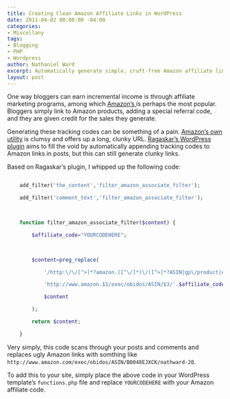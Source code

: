 ```yaml
---
title: Creating Clean Amazon Affiliate Links in WordPress
date: 2011-04-02 00:00:00 -04:00
categories:
- Miscellany
tags:
- Blogging
- PHP
- Wordpress
author: Nathaniel Ward
excerpt: Automatically generate simple, cruft-free Amazon affiliate links in Wordpress.
layout: post
---
```


One way bloggers can earn incremental income is through affiliate marketing programs, among which [Amazon’s ][1]is perhaps the most popular. Bloggers simply link to Amazon products, adding a special referral code, and they are given credit for the sales they generate.

Generating these tracking codes can be something of a pain. [Amazon’s own utility][2] is clumsy and offers up a long, clunky URL. [Ragaskar’s WordPress plugin][3] aims to fill the void by automatically appending tracking codes to Amazon links in posts, but this can still generate clunky links.

Based on Ragaskar’s plugin, I whipped up the following code:

```php

    add_filter('the_content','filter_amazon_associate_filter');

    add_filter('comment_text','filter_amazon_associate_filter');

    

    function filter_amazon_associate_filter($content) {

        $affiliate_code="YOURCODEHERE";

    

        $content=preg_replace(

            '/http:\/\/[^>]*?amazon.([^\/]*)\/([^>]*?ASIN|gp\/product|exec\/obidos\/tg\/detail\/-|[^>]*?dp)\/([0-9a-zA-Z]{10})[a-zA-Z0-9#\/\*\-\?\&#038;\%\=\,\._;]*/i',

            'http://www.amazon.$1/exec/obidos/ASIN/$3/'.$affiliate_code,

            $content

        );

        return $content;

    }
```

Very simply, this code scans through your posts and comments and replaces ugly Amazon links with somthing like `http://www.amazon.com/exec/obidos/ASIN/B0048EJXCK/nathward-20`.

To add this to your site, simply place the above code in your WordPress template’s `functions.php` file and replace `YOURCODEHERE` with your Amazon affiliate code.

 [1]: https://affiliate-program.amazon.com/
 [2]: https://affiliate-program.amazon.com/gp/associates/network/build-links/individual/main.html
 [3]: http://wordpress.org/extend/plugins/amazon-associate-filter/